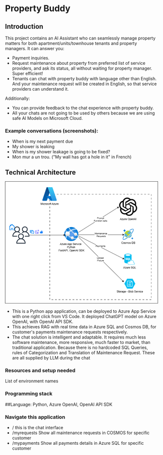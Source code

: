 # Property Buddy

## Introduction
This project contains an AI Assistant who can seamlessly manage property matters for both apartment/units/townhouse tenants and property managers. It can answer you: 
- Payment inquiries.
- Request maintenance about property from preferred list of service providers, and ask its status, all without waiting for property manager. Super efficient!
- Tenants can chat with property buddy with language other than English. And your maintenance request will be created in English, so that service providers can understand it.

Additionally:
- You can provide feedback to the chat experience with property buddy.
- All your chats are not going to be used by others because we are using safe AI Models on Microsoft Cloud.  

### Example conversations (screenshots):
- When is my next payment due
- My shower is leaking
- When is my shower leakage is going to be fixed?
- Mon mur a un trou. ("My wall has got a hole in it" in French)

## Technical Architecture

![Property Buddy](assets/PropertyBuddy.png)

- This is a Python app application, can be deployed to Azure App Service with one right click from VS Code. It deployed ChatGPT model on Azure OpenAI, with OpenAI API SDK. 
- This achieves RAG with real time data in Azure SQL and Cosmos DB, for customer's payments maintenance requests respectively.
- The chat solution is intelligent and adaptable. It requires much less software maintenance, more responsive, much faster to market, than traditional application. Because there is no hardcoded SQL Queries, rules of Categorization and Translation of Maintenance Request. These are all supplied by LLM during the chat 

### Resources and setup needed 
List of environment names 

### Programming stack
##Language: 
Python, Azure OpenAI, OpenAI API SDK

### Navigate this application 
- / this is the chat interface
- /myrequests Show all maintenance requests in COSMOS for specific customer
- /mypayments Show all payments details in Azure SQL for specific customer
